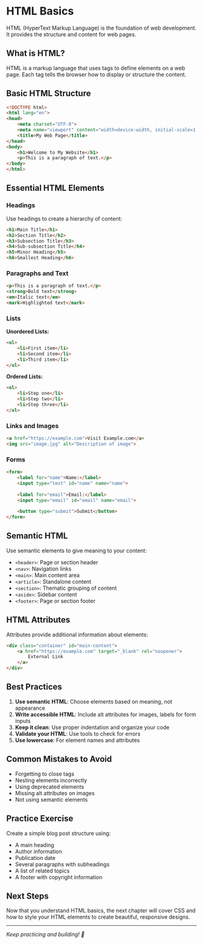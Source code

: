 
# HTML Basics

HTML (HyperText Markup Language) is the foundation of web development. It provides the structure and content for web pages.

## What is HTML?

HTML is a markup language that uses tags to define elements on a web page. Each tag tells the browser how to display or structure the content.

## Basic HTML Structure

```html
<!DOCTYPE html>
<html lang="en">
<head>
    <meta charset="UTF-8">
    <meta name="viewport" content="width=device-width, initial-scale=1.0">
    <title>My Web Page</title>
</head>
<body>
    <h1>Welcome to My Website</h1>
    <p>This is a paragraph of text.</p>
</body>
</html>
```

## Essential HTML Elements

### Headings
Use headings to create a hierarchy of content:

```html
<h1>Main Title</h1>
<h2>Section Title</h2>
<h3>Subsection Title</h3>
<h4>Sub-subsection Title</h4>
<h5>Minor Heading</h5>
<h6>Smallest Heading</h6>
```

### Paragraphs and Text
```html
<p>This is a paragraph of text.</p>
<strong>Bold text</strong>
<em>Italic text</em>
<mark>Highlighted text</mark>
```

### Lists
**Unordered Lists:**
```html
<ul>
    <li>First item</li>
    <li>Second item</li>
    <li>Third item</li>
</ul>
```

**Ordered Lists:**
```html
<ol>
    <li>Step one</li>
    <li>Step two</li>
    <li>Step three</li>
</ol>
```

### Links and Images
```html
<a href="https://example.com">Visit Example.com</a>
<img src="image.jpg" alt="Description of image">
```

### Forms
```html
<form>
    <label for="name">Name:</label>
    <input type="text" id="name" name="name">
    
    <label for="email">Email:</label>
    <input type="email" id="email" name="email">
    
    <button type="submit">Submit</button>
</form>
```

## Semantic HTML

Use semantic elements to give meaning to your content:

- `<header>`: Page or section header
- `<nav>`: Navigation links
- `<main>`: Main content area
- `<article>`: Standalone content
- `<section>`: Thematic grouping of content
- `<aside>`: Sidebar content
- `<footer>`: Page or section footer

## HTML Attributes

Attributes provide additional information about elements:

```html
<div class="container" id="main-content">
    <a href="https://example.com" target="_blank" rel="noopener">
        External Link
    </a>
</div>
```

## Best Practices

1. **Use semantic HTML**: Choose elements based on meaning, not appearance
2. **Write accessible HTML**: Include alt attributes for images, labels for form inputs
3. **Keep it clean**: Use proper indentation and organize your code
4. **Validate your HTML**: Use tools to check for errors
5. **Use lowercase**: For element names and attributes

## Common Mistakes to Avoid

- Forgetting to close tags
- Nesting elements incorrectly
- Using deprecated elements
- Missing alt attributes on images
- Not using semantic elements

## Practice Exercise

Create a simple blog post structure using:
- A main heading
- Author information
- Publication date
- Several paragraphs with subheadings
- A list of related topics
- A footer with copyright information

## Next Steps

Now that you understand HTML basics, the next chapter will cover CSS and how to style your HTML elements to create beautiful, responsive designs.

---

*Keep practicing and building! 💪*
